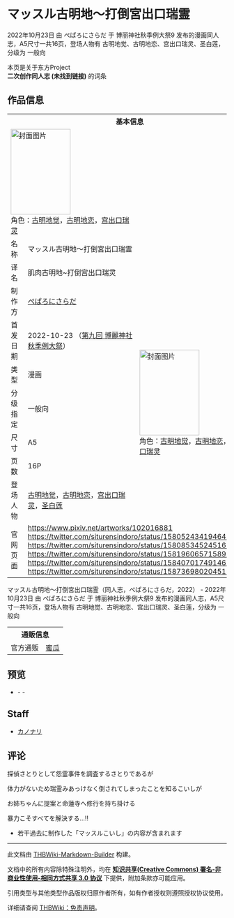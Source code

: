 # マッスル古明地～打倒宮出口瑞霊

<!-- source html: G:\repos\THBWiki-Markdown-Builder\THBWikiMarkdown\Temp\main\f\f6\ns0%3A%E3%83%9E%E3%83%83%E3%82%B9%E3%83%AB%E5%8F%A4%E6%98%8E%E5%9C%B0%EF%BD%9E%E6%89%93%E5%80%92%E5%AE%AE%E5%87%BA%E5%8F%A3%E7%91%9E%E9%9C%8A.html -->

2022年10月23日 由 ぺぱろにさらだ 于 博丽神社秋季例大祭9 发布的漫画同人志，A5尺寸一共16页，登场人物有 古明地觉、古明地恋、宫出口瑞灵、圣白莲，分级为 一般向

本页是关于东方Project  
 **二次创作同人志 (未找到链接)** 的词条

## 作品信息

<table><tbody><tr><th colspan="3">基本信息</th></tr><tr><td class="cover-artwork-mobile" colspan="2"><a href="./文件-マッスル古明地～打倒宮出口瑞霊封面.jpg.md" class="image" title="封面图片"><img alt="封面图片" src="https://upload.thwiki.cc/thumb/9/96/%E3%83%9E%E3%83%83%E3%82%B9%E3%83%AB%E5%8F%A4%E6%98%8E%E5%9C%B0%EF%BD%9E%E6%89%93%E5%80%92%E5%AE%AE%E5%87%BA%E5%8F%A3%E7%91%9E%E9%9C%8A%E5%B0%81%E9%9D%A2.jpg/137px-%E3%83%9E%E3%83%83%E3%82%B9%E3%83%AB%E5%8F%A4%E6%98%8E%E5%9C%B0%EF%BD%9E%E6%89%93%E5%80%92%E5%AE%AE%E5%87%BA%E5%8F%A3%E7%91%9E%E9%9C%8A%E5%B0%81%E9%9D%A2.jpg" decoding="async" loading="lazy" width="137" height="196" srcset="https://upload.thwiki.cc/thumb/9/96/%E3%83%9E%E3%83%83%E3%82%B9%E3%83%AB%E5%8F%A4%E6%98%8E%E5%9C%B0%EF%BD%9E%E6%89%93%E5%80%92%E5%AE%AE%E5%87%BA%E5%8F%A3%E7%91%9E%E9%9C%8A%E5%B0%81%E9%9D%A2.jpg/205px-%E3%83%9E%E3%83%83%E3%82%B9%E3%83%AB%E5%8F%A4%E6%98%8E%E5%9C%B0%EF%BD%9E%E6%89%93%E5%80%92%E5%AE%AE%E5%87%BA%E5%8F%A3%E7%91%9E%E9%9C%8A%E5%B0%81%E9%9D%A2.jpg 1.5x, https://upload.thwiki.cc/thumb/9/96/%E3%83%9E%E3%83%83%E3%82%B9%E3%83%AB%E5%8F%A4%E6%98%8E%E5%9C%B0%EF%BD%9E%E6%89%93%E5%80%92%E5%AE%AE%E5%87%BA%E5%8F%A3%E7%91%9E%E9%9C%8A%E5%B0%81%E9%9D%A2.jpg/274px-%E3%83%9E%E3%83%83%E3%82%B9%E3%83%AB%E5%8F%A4%E6%98%8E%E5%9C%B0%EF%BD%9E%E6%89%93%E5%80%92%E5%AE%AE%E5%87%BA%E5%8F%A3%E7%91%9E%E9%9C%8A%E5%B0%81%E9%9D%A2.jpg 2x" data-file-width="2080" data-file-height="2974"></a><div class="cover-char">角色：<a href="./古明地觉.md" title="古明地觉">古明地觉</a>，<a href="./古明地恋.md" title="古明地恋">古明地恋</a>，<a href="./宫出口瑞灵.md" title="宫出口瑞灵">宫出口瑞灵</a></div></td>
</tr><tr><td class="label">名称</td><td colspan="2"> マッスル古明地～打倒宮出口瑞霊 </td></tr><tr><td class="label">译名</td><td colspan="2"> 肌肉古明地~打倒宫出口瑞灵 </td></tr><tr><td class="label">制作方</td><td><a href="./ぺぱろにさらだ.md" title="ぺぱろにさらだ">ぺぱろにさらだ</a></td><td class="cover-artwork" rowspan="7" style="min-width:196px;"><a href="./文件-マッスル古明地～打倒宮出口瑞霊封面.jpg.md" class="image" title="封面图片"><img alt="封面图片" src="https://upload.thwiki.cc/thumb/9/96/%E3%83%9E%E3%83%83%E3%82%B9%E3%83%AB%E5%8F%A4%E6%98%8E%E5%9C%B0%EF%BD%9E%E6%89%93%E5%80%92%E5%AE%AE%E5%87%BA%E5%8F%A3%E7%91%9E%E9%9C%8A%E5%B0%81%E9%9D%A2.jpg/137px-%E3%83%9E%E3%83%83%E3%82%B9%E3%83%AB%E5%8F%A4%E6%98%8E%E5%9C%B0%EF%BD%9E%E6%89%93%E5%80%92%E5%AE%AE%E5%87%BA%E5%8F%A3%E7%91%9E%E9%9C%8A%E5%B0%81%E9%9D%A2.jpg" decoding="async" loading="lazy" width="137" height="196" srcset="https://upload.thwiki.cc/thumb/9/96/%E3%83%9E%E3%83%83%E3%82%B9%E3%83%AB%E5%8F%A4%E6%98%8E%E5%9C%B0%EF%BD%9E%E6%89%93%E5%80%92%E5%AE%AE%E5%87%BA%E5%8F%A3%E7%91%9E%E9%9C%8A%E5%B0%81%E9%9D%A2.jpg/205px-%E3%83%9E%E3%83%83%E3%82%B9%E3%83%AB%E5%8F%A4%E6%98%8E%E5%9C%B0%EF%BD%9E%E6%89%93%E5%80%92%E5%AE%AE%E5%87%BA%E5%8F%A3%E7%91%9E%E9%9C%8A%E5%B0%81%E9%9D%A2.jpg 1.5x, https://upload.thwiki.cc/thumb/9/96/%E3%83%9E%E3%83%83%E3%82%B9%E3%83%AB%E5%8F%A4%E6%98%8E%E5%9C%B0%EF%BD%9E%E6%89%93%E5%80%92%E5%AE%AE%E5%87%BA%E5%8F%A3%E7%91%9E%E9%9C%8A%E5%B0%81%E9%9D%A2.jpg/274px-%E3%83%9E%E3%83%83%E3%82%B9%E3%83%AB%E5%8F%A4%E6%98%8E%E5%9C%B0%EF%BD%9E%E6%89%93%E5%80%92%E5%AE%AE%E5%87%BA%E5%8F%A3%E7%91%9E%E9%9C%8A%E5%B0%81%E9%9D%A2.jpg 2x" data-file-width="2080" data-file-height="2974"></a><div class="cover-char">角色：<a href="./古明地觉.md" title="古明地觉">古明地觉</a>，<a href="./古明地恋.md" title="古明地恋">古明地恋</a>，<a href="./宫出口瑞灵.md" title="宫出口瑞灵">宫出口瑞灵</a></div></td>
</tr><tr><td class="label">首发日期</td><td>2022-10-23&#160;（<a href="/展会作品列表?e=%E5%8D%9A%E4%B8%BD%E7%A5%9E%E7%A4%BE%E7%A7%8B%E5%AD%A3%E4%BE%8B%E5%A4%A7%E7%A5%AD%239">第九回 博麗神社秋季例大祭</a>）</td></tr><tr><td class="label">类型</td><td>漫画</td></tr><tr><td class="label">分级指定</td><td>一般向</td></tr><tr><td class="label">尺寸</td><td>A5</td></tr><tr><td class="label">页数</td><td>16P</td></tr><tr><td class="label">登场人物</td><td><a href="./古明地觉.md" title="古明地觉">古明地觉</a>，<a href="./古明地恋.md" title="古明地恋">古明地恋</a>，<a href="./宫出口瑞灵.md" title="宫出口瑞灵">宫出口瑞灵</a>，<a href="./圣白莲.md" title="圣白莲">圣白莲</a></td></tr>
<tr><td class="label">官网页面</td><td colspan="2"><a rel="nofollow" class="external free" href="https://www.pixiv.net/artworks/102016881">https://www.pixiv.net/artworks/102016881</a><br><a rel="nofollow" class="external free" href="https://twitter.com/siturensindoro/status/1580524341946482688">https://twitter.com/siturensindoro/status/1580524341946482688</a><br><a rel="nofollow" class="external free" href="https://twitter.com/siturensindoro/status/1580853452451684352">https://twitter.com/siturensindoro/status/1580853452451684352</a><br><a rel="nofollow" class="external free" href="https://twitter.com/siturensindoro/status/1581960657158963206">https://twitter.com/siturensindoro/status/1581960657158963206</a><br><a rel="nofollow" class="external free" href="https://twitter.com/siturensindoro/status/1584070174914682881">https://twitter.com/siturensindoro/status/1584070174914682881</a><br><a rel="nofollow" class="external free" href="https://twitter.com/siturensindoro/status/1587369802045136896">https://twitter.com/siturensindoro/status/1587369802045136896</a></td></tr></tbody></table>

マッスル古明地～打倒宮出口瑞霊（同人志，ぺぱろにさらだ，2022） - 2022年10月23日 由 ぺぱろにさらだ 于 博丽神社秋季例大祭9 发布的漫画同人志，A5尺寸一共16页，登场人物有 古明地觉、古明地恋、宫出口瑞灵、圣白莲，分级为 一般向

<table><tbody><tr><th colspan="3">通贩信息</th></tr><tr><td class="label">官方通贩</td><td colspan="2"><a rel="nofollow" class="external text" href="https://www.melonbooks.co.jp/detail/detail.php?product_id=1671910">蜜瓜</a></td></tr></tbody></table>



## 预览
- [](./文件-マッスル古明地～打倒宮出口瑞霊预览图1.jpg.md)- [](./文件-マッスル古明地～打倒宮出口瑞霊预览图2.jpg.md)- [](./文件-マッスル古明地～打倒宮出口瑞霊预览图3.jpg.md)


## Staff
- [カノナリ](./カノナリ.md)


## 评论

  
探偵さとりとして怨霊事件を調査するさとりであるが  

体力がないため瑞霊みあっけなく倒されてしまったことを知るこいしが  

お姉ちゃんに提案と命蓮寺へ修行を持ち掛ける  

暴力こそすべてを解決する…!!  

  

- 若干過去に制作した「マッスルこいし」の内容が含まれます


  
  

  





---

此文档由 [THBWiki-Markdown-Builder](https://github.com/Delsin-Yu/THBWiki-Markdown-Builder) 构建。

文档中的所有内容除特殊注明外，均在 [**知识共享(Creative Commons) 署名-非商业性使用-相同方式共享 3.0 协议**](https://creativecommons.org/licenses/by-sa/3.0/deed.zh-hans) 下提供，附加条款亦可能应用。

引用类型与其他类型作品版权归原作者所有，如有作者授权则遵照授权协议使用。

详细请查阅 [THBWiki：免责声明](https://thbwiki.cc/THBWiki:%E5%85%8D%E8%B4%A3%E5%A3%B0%E6%98%8E)。

